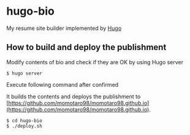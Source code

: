 # hugo-bio

My resume site builder implemented by [Hugo](https://gohugo.io)

## How to build and deploy the publishment

Modify contents of bio and check if they are OK by using Hugo server

```
$ hugo server
```

Execute following command after confirmed

It builds the contents and deploys the publishment to [https://github.com/momotaro98/momotaro98.github.io](https://github.com/momotaro98/momotaro98.github.io).

```
$ cd hugo-bio
$ ./deploy.sh
```

